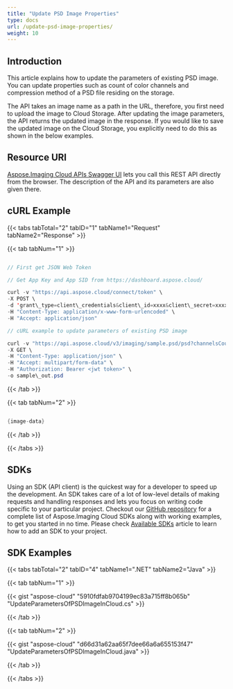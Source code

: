 ```yaml
---
title: "Update PSD Image Properties"
type: docs
url: /update-psd-image-properties/
weight: 10
---
```


## **Introduction**
This article explains how to update the parameters of existing PSD image. You can update properties such as count of color channels and compression method of a PSD file residing on the storage.

The API takes an image name as a path in the URL, therefore, you first need to upload the image to Cloud Storage. After updating the image parameters, the API returns the updated image in the response. If you would like to save the updated image on the Cloud Storage, you explicitly need to do this as shown in the below examples.
## **Resource URI**
[Aspose.Imaging Cloud APIs Swagger UI](https://apireference.aspose.cloud/imaging/#/Psd/ModifyPsd) lets you call this REST API directly from the browser. The description of the API and its parameters are also given there.
## **cURL Example**
{{< tabs tabTotal="2" tabID="1" tabName1="Request" tabName2="Response" >}}

{{< tab tabNum="1" >}}

```java

// First get JSON Web Token

// Get App Key and App SID from https://dashboard.aspose.cloud/

curl -v "https://api.aspose.cloud/connect/token" \
-X POST \
-d 'grant\_type=client\_credentials&client\_id=xxxx&client\_secret=xxxx' \
-H "Content-Type: application/x-www-form-urlencoded" \
-H "Accept: application/json"

// cURL example to update parameters of existing PSD image

curl -v "https://api.aspose.cloud/v3/imaging/sample.psd/psd?channelsCount=3&compressionMethod=raw" \
-X GET \
-H "Content-Type: application/json" \
-H "Accept: multipart/form-data" \
-H "Authorization: Bearer <jwt token>" \
-o sample\_out.psd

```

{{< /tab >}}

{{< tab tabNum="2" >}}

```java

{image-data} 

```

{{< /tab >}}

{{< /tabs >}}
## **SDKs**
Using an SDK (API client) is the quickest way for a developer to speed up the development. An SDK takes care of a lot of low-level details of making requests and handling responses and lets you focus on writing code specific to your particular project. Checkout our [GitHub repository](https://github.com/aspose-imaging-cloud) for a complete list of Aspose.Imaging Cloud SDKs along with working examples, to get you started in no time. Please check [Available SDKs](/available-sdks/) article to learn how to add an SDK to your project.
## **SDK Examples**
{{< tabs tabTotal="2" tabID="4" tabName1=".NET" tabName2="Java" >}}

{{< tab tabNum="1" >}}

{{< gist "aspose-cloud" "5910fdfab9704199ec83a715ff8b065b" "UpdateParametersOfPSDImageInCloud.cs" >}}

{{< /tab >}}

{{< tab tabNum="2" >}}

{{< gist "aspose-cloud" "d66d31a62aa65f7dee66a6a655153f47" "UpdateParametersOfPSDImageInCloud.java" >}}

{{< /tab >}}

{{< /tabs >}}
